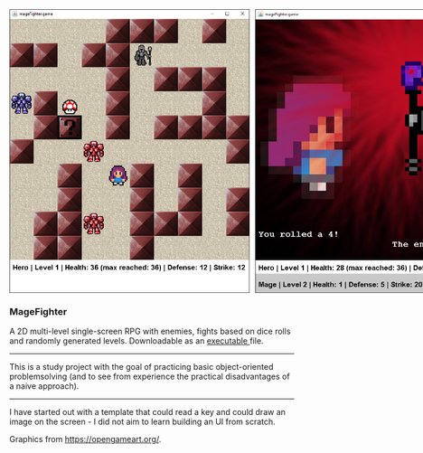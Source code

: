 <div style="display: flex;
    flex-direction: row;">
    <img src="https://github.com/zsofi-gagyi/mageFighter/blob/master/screenshots/screenshot.png" width="425px"></img> 
    <img src="https://github.com/zsofi-gagyi/mageFighter/blob/master/screenshots/padding.png" width="20px" height="400px"></img>
    <img src="https://github.com/zsofi-gagyi/mageFighter/blob/master/screenshots/screenshot2.png" width="425px"></img> 
</div>

<h3>MageFighter</h3>

<p>A 2D multi-level single-screen RPG with enemies, fights based on dice rolls and randomly 
generated levels. Downloadable as an 
    <a href="https://github.com/zsofi-gagyi/mageFighter/blob/master/screenshots/screenshot.png">
        executable
    </a>file.  
</p>

---

<p>
This is a study project with the goal of practicing basic object-oriented problemsolving (and to see from experience the practical disadvantages of a naive approach). 
</p>

---

I have started out with a template that could read a key and could draw an image on the screen - I did not aim to learn building an UI from scratch.

Graphics from https://opengameart.org/. 
